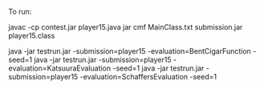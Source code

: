 To run:

javac -cp contest.jar player15.java 
jar cmf MainClass.txt submission.jar player15.class

java -jar testrun.jar -submission=player15 -evaluation=BentCigarFunction -seed=1
java -jar testrun.jar -submission=player15 -evaluation=KatsuuraEvaluation -seed=1
java -jar testrun.jar -submission=player15 -evaluation=SchaffersEvaluation -seed=1
